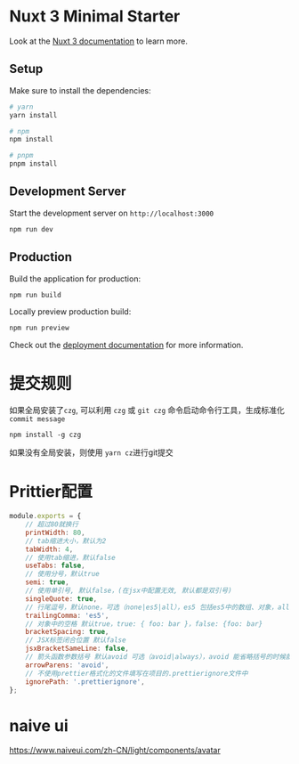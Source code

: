 <!--
 * @Author: fyfe0203 freeser@live.cn
 * @Date: 2023-07-20 16:57:43
 * @LastEditors: fyfe0203 freeser@live.cn
 * @LastEditTime: 2023-08-08 14:25:19
 * @Description:
 * @FilePath: /nuxt3-demo/README.md
-->

# Nuxt 3 Minimal Starter

Look at the [Nuxt 3 documentation](https://nuxt.com/docs/getting-started/introduction) to learn more.

## Setup

Make sure to install the dependencies:

```bash
# yarn
yarn install

# npm
npm install

# pnpm
pnpm install
```

## Development Server

Start the development server on `http://localhost:3000`

```bash
npm run dev
```

## Production

Build the application for production:

```bash
npm run build
```

Locally preview production build:

```bash
npm run preview
```

Check out the [deployment documentation](https://nuxt.com/docs/getting-started/deployment) for more information.

# 提交规则

如果全局安装了`czg`, 可以利用 `czg` 或 `git czg` 命令启动命令行工具，生成标准化 `commit message`

`npm install -g czg`

如果没有全局安装，则使用 `yarn cz`进行git提交

# Prittier配置

```js
module.exports = {
    // 超过80就换行
    printWidth: 80,
    // tab缩进大小，默认为2
    tabWidth: 4,
    // 使用tab缩进，默认false
    useTabs: false,
    // 使用分号，默认true
    semi: true,
    // 使用单引号, 默认false，(在jsx中配置无效, 默认都是双引号)
    singleQuote: true,
    // 行尾逗号，默认none，可选（none|es5|all），es5 包括es5中的数组、对象，all 包括函数对象等所有可选
    trailingComma: 'es5',
    // 对象中的空格 默认true，true: { foo: bar }，false: {foo: bar}
    bracketSpacing: true,
    // JSX标签闭合位置 默认false
    jsxBracketSameLine: false,
    // 箭头函数参数括号 默认avoid 可选（avoid|always），avoid 能省略括号的时候就省略 例如x => x ，always 总是有括号
    arrowParens: 'avoid',
    // 不使用prettier格式化的文件填写在项目的.prettierignore文件中
    ignorePath: '.prettierignore',
};
```

# naive ui

https://www.naiveui.com/zh-CN/light/components/avatar
